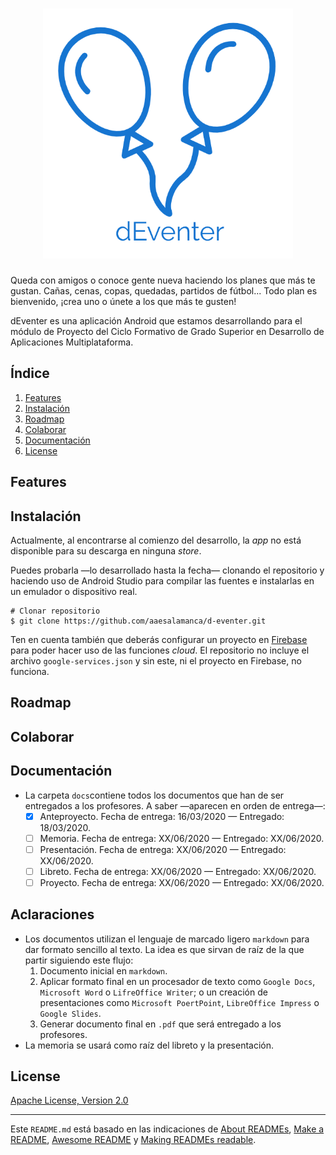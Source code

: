<h1 align="center">
	<img src="images/logo-transparent.png" />
</h1>

Queda con amigos o conoce gente nueva haciendo los planes que más te gustan. Cañas, cenas, copas, quedadas, partidos de fútbol... Todo plan es bienvenido, ¡crea uno o únete a los que más te gusten!

dEventer es una aplicación Android que estamos desarrollando para el módulo de Proyecto del Ciclo Formativo de Grado Superior en Desarrollo de Aplicaciones Multiplataforma.

## Índice

1. [Features](#features)
2. [Instalación](#instalación)
3. [Roadmap](#roadmap)
4. [Colaborar](#colaborar)
5. [Documentación](#documentación)
6. [License](#license)

## Features

## Instalación

Actualmente, al encontrarse al comienzo del desarrollo, la _app_ no está disponible para su descarga en ninguna _store_.

Puedes probarla —lo desarrollado hasta la fecha— clonando el repositorio y haciendo uso de Android Studio para compilar las fuentes e instalarlas en un emulador o dispositivo real.

```
# Clonar repositorio
$ git clone https://github.com/aaesalamanca/d-eventer.git
```

Ten en cuenta también que deberás configurar un proyecto en [Firebase](https://firebase.google.com) para poder hacer uso de las funciones _cloud_. El repositorio no incluye el archivo `google-services.json` y sin este, ni el proyecto en Firebase, no funciona.

## Roadmap

## Colaborar

## Documentación

* La carpeta `docs`contiene todos los documentos que han de ser entregados a los profesores. A saber —aparecen en orden de entrega—:
  - [x] Anteproyecto. Fecha de entrega: 16/03/2020 — Entregado: 18/03/2020.
  - [ ] Memoria. Fecha de entrega: XX/06/2020 — Entregado: XX/06/2020.
  - [ ] Presentación. Fecha de entrega: XX/06/2020 — Entregado: XX/06/2020.
  - [ ] Libreto. Fecha de entrega: XX/06/2020 — Entregado: XX/06/2020.
  - [ ] Proyecto. Fecha de entrega: XX/06/2020 — Entregado: XX/06/2020.

## Aclaraciones

* Los documentos utilizan el lenguaje de marcado ligero `markdown` para dar formato sencillo al texto. La idea es que sirvan de raíz de la que partir siguiendo este flujo:
  1. Documento inicial en `markdown`.
  2. Aplicar formato final en un procesador de texto como `Google Docs`, `Microsoft Word` o `LifreOffice Writer`; o un creación de presentaciones como `Microsoft PoertPoint`, `LibreOffice Impress` o `Google Slides`.
  3. Generar documento final en `.pdf` que será entregado a los profesores.
* La memoria se usará como raíz del libreto y la presentación.

## License

[Apache License, Version 2.0](https://www.apache.org/licenses/LICENSE-2.0)

---

Este `README.md` está basado en las indicaciones de [About READMEs](https://help.github.com/en/github/creating-cloning-and-archiving-repositories/about-readmes), [Make a README](https://www.makeareadme.com), [Awesome README](https://github.com/matiassingers/awesome-readme) y [Making READMEs readable](https://github.com/18F/open-source-guide/blob/18f-pages/pages/making-readmes-readable.md).
